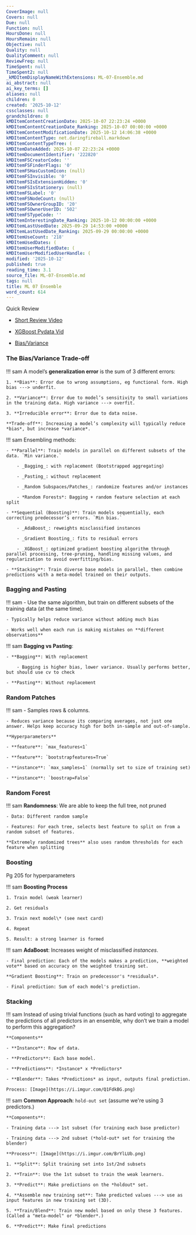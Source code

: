 ```yaml
---
CoverImage: null
Covers: null
Due: null
Function: null
HoursDone: null
HoursRemain: null
Objective: null
Quality: null
QualityComment: null
ReviewFreq: null
TimeSpent: null
TimeSpent2: null
_kMDItemDisplayNameWithExtensions: ML-07-Ensemble.md
ai_abstract: null
ai_key_terms: []
aliases: null
children: 0
created: '2025-10-12'
cssclasses: null
grandchildren: 0
kMDItemContentCreationDate: 2025-10-07 22:23:24 +0000
kMDItemContentCreationDate_Ranking: 2025-10-07 00:00:00 +0000
kMDItemContentModificationDate: 2025-10-12 14:06:38 +0000
kMDItemContentType: net.daringfireball.markdown
kMDItemContentTypeTree: (
kMDItemDateAdded: 2025-10-07 22:23:24 +0000
kMDItemDocumentIdentifier: '222820'
kMDItemFSCreatorCode: ''
kMDItemFSFinderFlags: '0'
kMDItemFSHasCustomIcon: (null)
kMDItemFSInvisible: '0'
kMDItemFSIsExtensionHidden: '0'
kMDItemFSIsStationery: (null)
kMDItemFSLabel: '0'
kMDItemFSNodeCount: (null)
kMDItemFSOwnerGroupID: '20'
kMDItemFSOwnerUserID: '502'
kMDItemFSTypeCode: ''
kMDItemInterestingDate_Ranking: 2025-10-12 00:00:00 +0000
kMDItemLastUsedDate: 2025-09-29 14:53:00 +0000
kMDItemLastUsedDate_Ranking: 2025-09-29 00:00:00 +0000
kMDItemUseCount: '218'
kMDItemUsedDates: (
kMDItemUserModifiedDate: (
kMDItemUserModifiedUserHandle: (
modified: '2025-10-12'
published: true
reading_time: 3.1
source_file: ML-07-Ensemble.md
tags: null
title: ML 07 Ensemble
word_count: 614
---
```


Quick Review

- [Short Review Video](https://www.youtube.com/watch?v=m-S9Hojj1as)

- [XGBoost Pydata Vid](https://www.youtube.com/watch?v=s3VmuVPfu0s)

- [Bias/Variance](https://i.imgur.com/JL8AVsR.png)

### The Bias/Variance Trade-off

!!! sam
    A model’s **generalization error** is the sum of 3 different errors:

    1. **Bias**: Error due to wrong assumptions, eg functional form. High bias ---> underfit.

    2. **Variance**: Error due to model’s sensitivity to small variations in the training data. High variance ---> overfit.

    3. **Irreducible error**: Error due to data noise.

    **Trade-off**: Increasing a model’s complexity will typically reduce *bias*, but increase *variance*.


!!! sam
    Ensembling methods:

    - **Parallel**: Train models in parallel on different subsets of the data. `Min variance.`

        - _Bagging_: with replacement (Bootstrapped aggregating)

        - _Pasting_: without replacement

        - _Random Subspaces/Patches_: randomize features and/or instances

        - *Random Forests*: Bagging + random feature selection at each split

    - **Sequential (Boosting)**: Train models sequentially, each correcting predecessor’s errors. `Min bias.`

        - _AdaBoost_: reweights misclassified instances

        - _Gradient Boosting_: fits to residual errors

        - _XGBoost_: optimized gradient boosting algorithm through parallel processing, tree-pruning, handling missing values, and regularization to avoid overfitting/bias.

    - **Stacking**: Train diverse base models in parallel, then combine predictions with a meta-model trained on their outputs.


### Bagging and Pasting

!!! sam
    - Use the same algorithm, but train on different subsets of the training data (at the same time).

    - Typically helps reduce variance without adding much bias

    - Works well when each run is making mistakes on **different observations**


!!! sam
    **Bagging vs Pasting**:

    - **Bagging**: With replacement

        - Bagging is higher bias, lower variance. Usually performs better, but should use cv to check

    - **Pasting**: Without replacement


### Random Patches

!!! sam
    - Samples rows & columns.

    - Reduces variance because its comparing averages, not just one answer. Helps keep accuracy high for both in-sample and out-of-sample.

    **Hyperparameters**

    - **feature**: `max_features<1`

    - **feature**: `bootstrapfeatures=True`

    - **instance**: `max_samples=1` (normally set to size of training set)

    - **instance**: `boostrap=False`


### Random Forest

!!! sam
    **Randomness**: We are able to keep the full tree, not pruned

    - Data: Different random sample

    - Features: For each tree, selects best feature to split on from a random subset of features.

    **Extremely randomized trees** also uses random thresholds for each feature when splitting


### Boosting

Pg 205 for hyperparameters

!!! sam
    **Boosting Process**

    1. Train model (weak learner)

    2. Get residuals

    3. Train next model\* (see next card)

    4. Repeat

    5. Result: a strong learner is formed  


!!! sam
    **AdaBoost**: Increases weight of misclassified *instances*.

    - Final prediction: Each of the models makes a prediction, **weighted vote** based on accuracy on the weighted training set.

    **Gradient Boosting**: Train on predecessor's *residuals*.

    - Final prediction: Sum of each model's prediction.


### Stacking

!!! sam
    Instead of using trivial functions (such as hard voting) to aggregate the predictions of all predictors in an ensemble, why don’t we train a model to perform this aggregation?

    **Components**

    - **Instance**: Row of data.

    - **Predictors**: Each base model.

    - **Predictions**: *Instance* x *Predictors*

    - **Blender**: Takes *Predictions* as input, outputs final prediction.

    Process: [Image](https://i.imgur.com/Q1FdkBG.png)


!!! sam
    **Common Approach**: `hold-out set` (assume we're using 3 predictors.)

    **Components**:

    - Training data ---> 1st subset (for training each base predictor)

    - Training data ---> 2nd subset (*hold-out* set for training the blender)

    **Process**: [Image](https://i.imgur.com/BrYlLUb.png)

    1. **Split**: Split training set into 1st/2nd subsets

    2. **Train**: Use the 1st subset to train the weak learners. 

    3. **Predict**: Make predictions on the *holdout* set. 

    4. **Assemble new training set**: Take predicted values ---> use as input features in new training set (3D).

    5. **Train/Blend**: Train new model based on only these 3 features. (Called a "meta-model" or *blender*.)

    6. **Predict**: Make final predictions